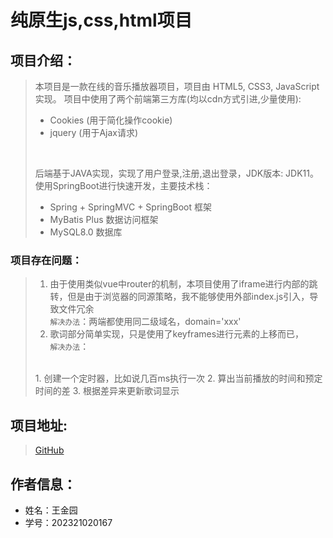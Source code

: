 # 纯原生js,css,html项目
## 项目介绍：


> 本项目是一款在线的音乐播放器项目，项目由
> HTML5, CSS3, JavaScript实现。
> 项目中使用了两个前端第三方库(均以cdn方式引进,少量使用):
> + Cookies (用于简化操作cookie)
> + jquery  (用于Ajax请求)
> <br/> 
> 
> 后端基于JAVA实现，实现了用户登录,注册,退出登录，JDK版本: JDK11。使用SpringBoot进行快速开发，主要技术栈：
> <br/>
> + Spring + SpringMVC + SpringBoot 框架
> + MyBatis Plus 数据访问框架
> + MySQL8.0 数据库
> 
 
### 项目存在问题：
> 1. 由于使用类似vue中router的机制，本项目使用了iframe进行内部的跳转，但是由于浏览器的同源策略，我不能够使用外部index.js引入，导致文件冗余
> <br/>`解决办法`：两端都使用同二级域名，domain='xxx'
> 2. 歌词部分简单实现，只是使用了keyframes进行元素的上移而已，
> <br/> `解决办法`：
> <br/>
>    1. 创建一个定时器，比如说几百ms执行一次
>    2. 算出当前播放的时间和预定时间的差
>    3. 根据差异来更新歌词显示
>
## 项目地址:
> [GitHub](https://github.com/freedom8939/originCode/tree/master)
## 作者信息：
+ 姓名：王金园
+ 学号：202321020167

